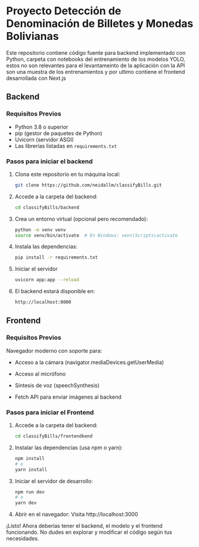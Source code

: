 # Proyecto Detección de Denominación de Billetes y Monedas Bolivianas

Este repositorio contiene código fuente para backend implementado con Python, carpeta con notebooks del entrenamiento de los modelos YOLO, estos no son relevantes para el levantameinto de la aplicación con la API son una muestra de los entrenamientos y por ultimo contiene el frontend desarrollada con Next.js

## Backend

### Requisitos Previos

- Python 3.8 o superior
- pip (gestor de paquetes de Python)
- Uvicorn (servidor ASGI)
- Las librerías listadas en `requirements.txt`
  
### Pasos para iniciar el backend
1. Clona este repositorio en tu máquina local:

   ```bash
   git clone https://github.com/neidallm/classifyBills.git
2. Accede a la carpeta del backend:
   ```bash
   cd classifyBills/backend

4. Crea un entorno virtual (opcional pero recomendado):
   ```bash
   python -m venv venv
   source venv/bin/activate  # En Windows: venv\Scripts\activate

5. Instala las dependencias:
   ```bash
   pip install -r requirements.txt

6. Iniciar el servidor
   ```bash
   uvicorn app:app --reload
7. El backend estará disponible en:

   ```bash
   http://localhost:8000


## Frontend

### Requisitos Previos

Navegador moderno con soporte para:

- Acceso a la cámara (navigator.mediaDevices.getUserMedia)

- Acceso al micrófono

- Síntesis de voz (speechSynthesis)

- Fetch API para enviar imágenes al backend

### Pasos para iniciar el Frontend

1. Accede a la carpeta del backend:
   ```bash
   cd classifyBills/frontendkend
2. Instalar las dependencias (usa npm o yarn):
    ```bash
   npm install
   # o
   yarn install

3. Iniciar el servidor de desarrollo:
   ```bash
   npm run dev
   # o
   yarn dev

4. Abrir en el navegador:
   Visita http://localhost:3000

¡Listo! Ahora deberías tener el backend, el modelo y el frontend funcionando. No dudes en explorar y modificar el código según tus necesidades. 
